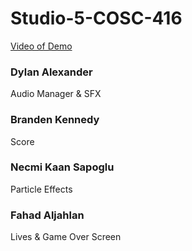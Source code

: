 # Studio-5-COSC-416
[Video of Demo](https://youtu.be/KjikXWtGeOc)

### Dylan Alexander
Audio Manager & SFX

### Branden Kennedy
Score


### Necmi Kaan Sapoglu
Particle Effects


### Fahad Aljahlan 
Lives & Game Over Screen
